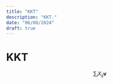 ```yaml
---
title: "KKT"
description: "KKT."
date: "06/08/2024"
draft: true
---
```


# KKT

$$
\sum_i X_{ij} \mathbf{v}
$$
